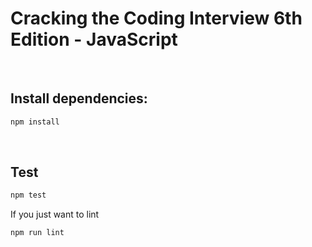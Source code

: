 # Cracking the Coding Interview 6th Edition - JavaScript

<br>

## Install dependencies:
```bash
npm install
```

<br>

## Test

```bash
npm test
```

If you just want to lint  
```bash
npm run lint
```

<br>
